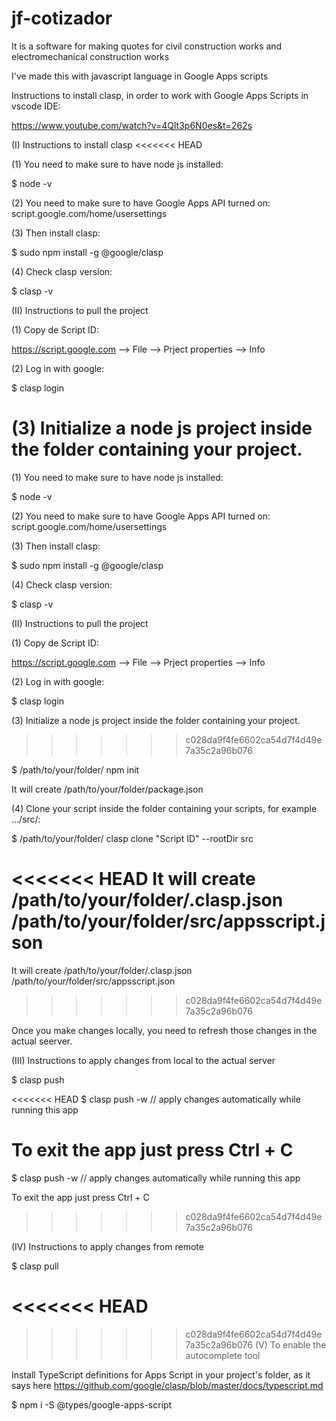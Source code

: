 # jf-cotizador
It is a software for making quotes for civil construction works and electromechanical construction works

I've made this with javascript language in Google Apps scripts

Instructions to install clasp, in order to work with Google Apps Scripts in vscode IDE:

https://www.youtube.com/watch?v=4Qlt3p6N0es&t=262s

(I) Instructions to install clasp
<<<<<<< HEAD

(1) You need to make sure to have node js installed:

$ node -v

(2) You need to make sure to have Google Apps API turned on: script.google.com/home/usersettings

(3) Then install clasp:

$ sudo npm install -g @google/clasp

(4) Check clasp version:

$ clasp -v

(II) Instructions to pull the project

(1) Copy de Script ID:

https://script.google.com --> File --> Prject properties --> Info

(2) Log in with google:

$ clasp login

(3) Initialize a node js project inside the folder containing your project.
=======

(1) You need to make sure to have node js installed:

$ node -v

(2) You need to make sure to have Google Apps API turned on: script.google.com/home/usersettings

(3) Then install clasp:

$ sudo npm install -g @google/clasp

(4) Check clasp version:

$ clasp -v


(II) Instructions to pull the project

(1) Copy de Script ID:

https://script.google.com --> File --> Prject properties --> Info

(2) Log in with google:

$ clasp login

(3) Initialize a node js project inside the folder containing your project. 
>>>>>>> c028da9f4fe6602ca54d7f4d49e7a35c2a96b076

$ /path/to/your/folder/ npm init

It will create /path/to/your/folder/package.json

(4) Clone your script inside the folder containing your scripts, for example .../src/:

$ /path/to/your/folder/ clasp clone "Script ID" --rootDir src

<<<<<<< HEAD
It will create /path/to/your/folder/.clasp.json /path/to/your/folder/src/appsscript.json
=======
It will create
/path/to/your/folder/.clasp.json
/path/to/your/folder/src/appsscript.json

>>>>>>> c028da9f4fe6602ca54d7f4d49e7a35c2a96b076

Once you make changes locally, you need to refresh those changes in the actual seerver.

(III) Instructions to apply changes from local to the actual server

$ clasp push

<<<<<<< HEAD
$ clasp push -w // apply changes automatically while running this app

To exit the app just press Ctrl + C
=======
$ clasp push -w    // apply changes automatically while running this app

To exit the app just press Ctrl + C

>>>>>>> c028da9f4fe6602ca54d7f4d49e7a35c2a96b076

(IV) Instructions to apply changes from remote

$ clasp pull

<<<<<<< HEAD
=======

>>>>>>> c028da9f4fe6602ca54d7f4d49e7a35c2a96b076
(V) To enable the autocomplete tool

Install TypeScript definitions for Apps Script in your project's folder, as it says here https://github.com/google/clasp/blob/master/docs/typescript.md

$ npm i -S @types/google-apps-script
